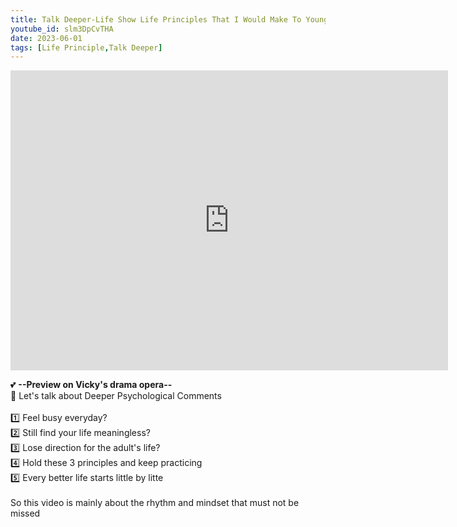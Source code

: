 ```yaml
---
title: Talk Deeper-Life Show Life Principles That I Would Make To Youngsters
youtube_id: slm3DpCvTHA
date: 2023-06-01
tags: [Life Principle,Talk Deeper]
---
```


<div class="embed-container">
  <iframe
      src="https://www.youtube.com/embed/slm3DpCvTHA"
      width="700"
      height="480"
      frameborder="0"
      allowfullscreen="true">
  </iframe>
</div>


💕 **--Preview on Vicky's drama opera--**
<br />
🧠 Let's talk about Deeper Psychological Comments
<br />
<br />
1️⃣ Feel busy everyday?
<br />
2️⃣ Still find your life meaningless?
<br />
3️⃣ Lose direction for the adult's life?
<br />
4️⃣ Hold these 3 principles and keep practicing
<br />
5️⃣ Every better life starts little by litte
<br />
<br />
So this video is mainly about the rhythm and mindset that must not be missed
